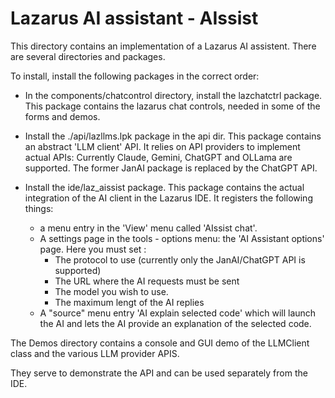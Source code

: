 # Lazarus AI assistant - AIssist

This directory contains an implementation of a Lazarus AI assistent.
There are several directories and packages.

To install, install the following packages in the correct order:

- In the components/chatcontrol directory, install the lazchatctrl package.
  This package contains the lazarus chat controls, needed in some of the
  forms and demos.

- Install the ./api/lazllms.lpk package in the api dir.
  This package contains an abstract 'LLM client' API. It relies on API
  providers to implement actual APIs: Currently Claude, Gemini, ChatGPT and
  OLLama are supported. The former JanAI package is replaced by the ChatGPT API.

- Install the ide/laz_aissist package. 
  This package contains the actual integration of the AI client in the Lazarus IDE.
  It registers the following things:
   - a menu entry in the 'View' menu called 'AIssist chat'.
   - A settings page in the tools - options menu: the 'AI Assistant options'   page.
      Here you must set :
       - The protocol to use (currently only the JanAI/ChatGPT API is supported)
      - The URL where the AI requests must be sent
      - The model you wish to use.
      - The maximum lengt of the AI replies
   - A "source" menu entry 'AI explain selected code' which will launch the
        AI and lets the AI provide an explanation of the selected code.

The Demos directory contains a console and GUI demo of the LLMClient class
and the various LLM provider APIS.

They serve to demonstrate the API and can be used separately from the IDE.